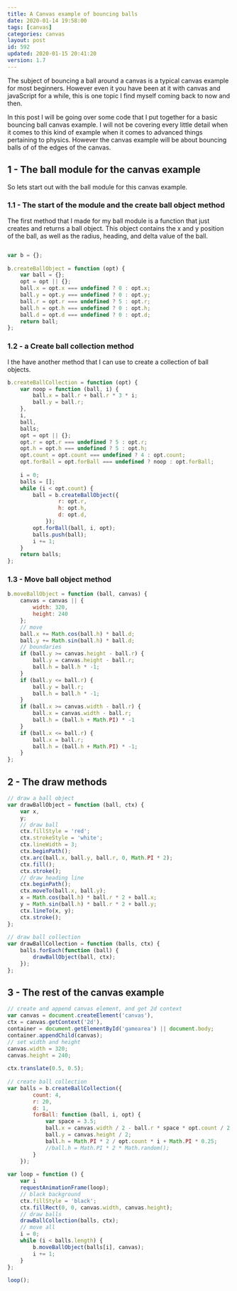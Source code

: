 ```yaml
---
title: A Canvas example of bouncing balls
date: 2020-01-14 19:58:00
tags: [canvas]
categories: canvas
layout: post
id: 592
updated: 2020-01-15 20:41:20
version: 1.7
---
```


The subject of bouncing a ball around a canvas is a typical canvas example for most beginners. However even it you have been at it with canvas and javaScript for a while, this is one topic I find myself coming back to now and then.

In this post I will be going over some code that I put together for a basic bouncing ball canvas example. I will not be covering every little detail when it comes to this kind of example when it comes to advanced things pertaining to physics. However the canvas example will be about bouncing balls of of the edges of the canvas.

<!-- more -->


## 1 - The ball module for the canvas example

So lets start out with the ball module for this canvas example.

### 1.1 - The start of the module and the create ball object method

The first method that I made for my ball module is a function that just creates and returns a ball object. This object contains the x and y position of the ball, as well as the radius, heading, and delta value of the ball.

```js

var b = {};
 
b.createBallObject = function (opt) {
    var ball = {};
    opt = opt || {};
    ball.x = opt.x === undefined ? 0 : opt.x;
    ball.y = opt.y === undefined ? 0 : opt.y;
    ball.r = opt.r === undefined ? 5 : opt.r;
    ball.h = opt.h === undefined ? 0 : opt.h;
    ball.d = opt.d === undefined ? 0 : opt.d;
    return ball;
};
```

### 1.2 - a Create ball collection method

I the  have another method that I can use to create a collection of ball objects.

```js
b.createBallCollection = function (opt) {
    var noop = function (ball, i) {
        ball.x = ball.r + ball.r * 3 * i;
        ball.y = ball.r;
    },
    i,
    ball,
    balls;
    opt = opt || {};
    opt.r = opt.r === undefined ? 5 : opt.r;
    opt.h = opt.h === undefined ? 5 : opt.h;
    opt.count = opt.count === undefined ? 4 : opt.count;
    opt.forBall = opt.forBall === undefined ? noop : opt.forBall;
 
    i = 0;
    balls = [];
    while (i < opt.count) {
        ball = b.createBallObject({
                r: opt.r,
                h: opt.h,
                d: opt.d,
            });
        opt.forBall(ball, i, opt);
        balls.push(ball);
        i += 1;
    }
    return balls;
};
```

### 1.3 - Move ball object method

```js
b.moveBallObject = function (ball, canvas) {
    canvas = canvas || {
        width: 320,
        height: 240
    };
    // move
    ball.x += Math.cos(ball.h) * ball.d;
    ball.y += Math.sin(ball.h) * ball.d;
    // boundaries
    if (ball.y >= canvas.height - ball.r) {
        ball.y = canvas.height - ball.r;
        ball.h = ball.h * -1;
    }
    if (ball.y <= ball.r) {
        ball.y = ball.r;
        ball.h = ball.h * -1;
    }
    if (ball.x >= canvas.width - ball.r) {
        ball.x = canvas.width - ball.r;
        ball.h = (ball.h + Math.PI) * -1
    }
    if (ball.x <= ball.r) {
        ball.x = ball.r;
        ball.h = (ball.h + Math.PI) * -1;
    }
};
```

## 2 - The draw methods

```js
// draw a ball object
var drawBallObject = function (ball, ctx) {
    var x,
    y;
    // draw ball
    ctx.fillStyle = 'red';
    ctx.strokeStyle = 'white';
    ctx.lineWidth = 3;
    ctx.beginPath();
    ctx.arc(ball.x, ball.y, ball.r, 0, Math.PI * 2);
    ctx.fill();
    ctx.stroke();
    // draw heading line
    ctx.beginPath();
    ctx.moveTo(ball.x, ball.y);
    x = Math.cos(ball.h) * ball.r * 2 + ball.x;
    y = Math.sin(ball.h) * ball.r * 2 + ball.y;
    ctx.lineTo(x, y);
    ctx.stroke();
};
 
// draw ball collection
var drawBallCollection = function (balls, ctx) {
    balls.forEach(function (ball) {
        drawBallObject(ball, ctx);
    });
};
```

## 3 - The rest of the canvas example

```js
// create and append canvas element, and get 2d context
var canvas = document.createElement('canvas'),
ctx = canvas.getContext('2d'),
container = document.getElementById('gamearea') || document.body;
container.appendChild(canvas);
// set width and height
canvas.width = 320;
canvas.height = 240;
 
ctx.translate(0.5, 0.5);
 
// create ball collection
var balls = b.createBallCollection({
        count: 4,
        r: 20,
        d: 1,
        forBall: function (ball, i, opt) {
            var space = 3.5;
            ball.x = canvas.width / 2 - ball.r * space * opt.count / 2 + ball.r * (space / 2) + ball.r * i * space;
            ball.y = canvas.height / 2;
            ball.h = Math.PI * 2 / opt.count * i + Math.PI * 0.25;
            //ball.h = Math.PI * 2 * Math.random();
        }
    });
 
var loop = function () {
    var i
    requestAnimationFrame(loop);
    // black background
    ctx.fillStyle = 'black';
    ctx.fillRect(0, 0, canvas.width, canvas.height);
    // draw balls
    drawBallCollection(balls, ctx);
    // move all
    i = 0;
    while (i < balls.length) {
        b.moveBallObject(balls[i], canvas);
        i += 1;
    }
};
 
loop();
```